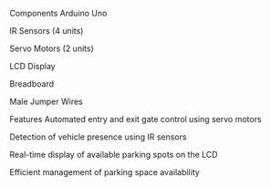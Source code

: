 Components
Arduino Uno

IR Sensors (4 units)

Servo Motors (2 units)

LCD Display

Breadboard

Male Jumper Wires

Features
Automated entry and exit gate control using servo motors

Detection of vehicle presence using IR sensors

Real-time display of available parking spots on the LCD

Efficient management of parking space availability
   
   
